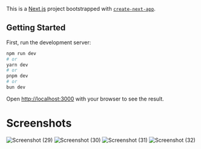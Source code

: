 This is a [Next.js](https://nextjs.org/) project bootstrapped with [`create-next-app`](https://github.com/vercel/next.js/tree/canary/packages/create-next-app).

## Getting Started

First, run the development server:

```bash
npm run dev
# or
yarn dev
# or
pnpm dev
# or
bun dev
```

Open [http://localhost:3000](http://localhost:3000) with your browser to see the result.

# Screenshots
![Screenshot (29)](https://github.com/Sanjayng125/Movie-App-NextJS/assets/106653066/1449bc00-8b93-4c93-828b-12435791d58a)
![Screenshot (30)](https://github.com/Sanjayng125/Movie-App-NextJS/assets/106653066/cfe333c6-c143-4709-8956-418e0cc04877)
![Screenshot (31)](https://github.com/Sanjayng125/Movie-App-NextJS/assets/106653066/d5fcb22b-5937-477e-8505-b9981596f493)
![Screenshot (32)](https://github.com/Sanjayng125/Movie-App-NextJS/assets/106653066/d51238bb-0c8d-47f4-9927-694e5034c3a8)
